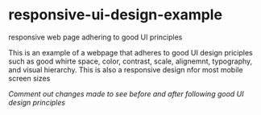# responsive-ui-design-example
responsive web page adhering to good UI principles

This is an example of a webpage that adheres to good UI design priciples such as good whirte space, color, contrast, scale, alignemnt, typography, and visual hierarchy. This is also a responsive design nfor most mobile screen sizes


*Comment out changes made to see before and after following good UI design principles*
